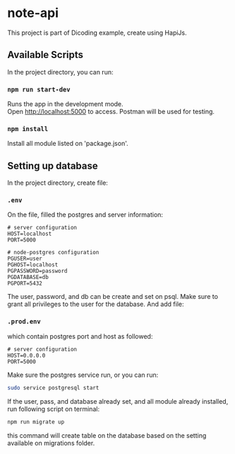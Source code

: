 # note-api

This project is part of Dicoding example, create using HapiJs.

## Available Scripts

In the project directory, you can run:

### `npm run start-dev`

Runs the app in the development mode.\
Open [http://localhost:5000](http://localhost:5000) to access.
Postman will be used for testing.

### `npm install`

Install all module listed on 'package.json'.

## Setting up database

In the project directory, create file:

### `.env`

On the file, filled the postgres and server information:

```shell
# server configuration
HOST=localhost
PORT=5000
 
# node-postgres configuration
PGUSER=user
PGHOST=localhost
PGPASSWORD=password
PGDATABASE=db
PGPORT=5432
```

The user, password, and db can be create and set on psql. Make sure to grant all privileges to the user for the database. And add file:

### `.prod.env`

which contain postgres port and host as followed:

```shell
# server configuration
HOST=0.0.0.0
PORT=5000
```

Make sure the postgres service run, or you can run:

```zsh
sudo service postgresql start
```

If the user, pass, and database already set, and all module already installed, run following script on terminal:

```zsh
npm run migrate up
```

this command will create table on the database based on the setting available on migrations folder.
